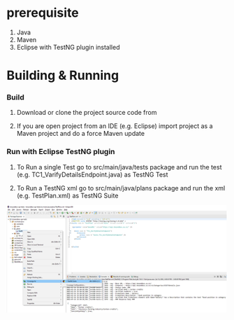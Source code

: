 prerequisite
==================================
1. Java
2. Maven
3. Eclipse with TestNG plugin installed

Building & Running
==================================
### Build
 1. Download or clone the project source code from 

 2. If you are open project from an IDE (e.g. Eclipse) import project as a Maven project and do a force Maven update

### Run with Eclipse TestNG plugin

1. To Run a single Test go to src/main/java/tests package and run the test (e.g. TC1_VarifyDetailsEndpoint.java) as TestNG Test

2. To Run a TestNG xml go to src/main/java/plans package and run the xml (e.g. TestPlan.xml) as TestNG Suite

![screenshot](screenshots/RunTestNG.PNG)